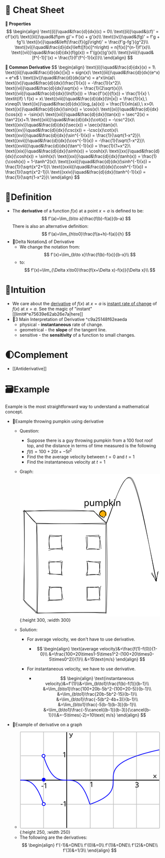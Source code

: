 # 🧾 Cheat Sheet
**📌 Properties**
$$
\begin{align}
\text{(i)}\quad&\frac{d}{dx}(c) = 0\\
\text{(ii)}\quad&(cf)' = cf'(x)\\
\text{(iii)}\quad&(f\pm g)'= f'(x) + g'(x)\\
\text{(iv)}\quad&(fg)' = f'g + fg'\\
\text{(v)}\quad&\left(\frac{f}{g}\right)' = \frac{f'g-fg'}{g^2}\\
\text{(vi)}\quad&\frac{d}{dx}\left([f(x)]^n\right) = n[f(x)]^{n-1}f'(x)\\
\text{(vii)}\quad&\frac{d}{dx}(f(g(x)) = f'(g(x))g'(x)\\
\text{(viii)}\quad&[f^{-1}]'(x) = \frac{1}{f'(f^{-1}(x))}\\
\end{align}
$$

**📌 Common Derivative**
$$
\begin{align}
\text{(i)}\quad&\frac{d}{dx}(x) = 1\\
\text{(ii)}\quad&\frac{d}{dx}(|x|) = sign(x)\\
\text{(iii)}\quad&\frac{d}{dx}(e^x) = e^x$      \\
\text{(iv)}\quad&\frac{d}{dx}(a^x) = a^x\ln(a)\\
\text{(v)}\quad&\frac{d}{dx}(\frac{1}{x}) = -\frac{1}{x^2}\\
\text{(vi)}\quad&\frac{d}{dx}\sqrt{x} = \frac{1}{2\sqrt{x}}\\
\text{(vii)}\quad&\frac{d}{dx}(\ln(f(x))) = \frac{f'(x)}{f(x)} = \frac{1}{x} \ \textit{if} \ f(x) = x\\
\text{(viii)}\quad&\frac{d}{dx}(\ln|x|) = \frac{1}{x},\ x\neq0\\
\text{(ix)}\quad&\frac{d}{dx}(\log_{a}(x)) = \frac{1}{xln(a)},\ x>0\\
\text{(x)}\quad&\frac{d}{dx}(\sin(x)) = \cos(x)\\
\text{(xi)}\quad&\frac{d}{dx}(\cos(x)) = -\sin(x)\\
\text{(xii)}\quad&\frac{d}{dx}(\tan(x)) = \sec^2(x) = \tan^2(x)+1\\
\text{(xiii)}\quad&\frac{d}{dx}(\cot(x)) = -\csc^2(x)\\
\text{(xiv)}\quad&\frac{d}{dx}(\sec(x)) = \sec(x)\tan(x)\\
\text{(xv)}\quad&\frac{d}{dx}(\csc(x)) = -\csc(x)\cot(x)\\
\text{(xvi)}\quad&\frac{d}{dx}(\sin^{-1}(x)) = \frac{1}{\sqrt{1-x^2}}\\
\text{(xvii)}\quad&\frac{d}{dx}(\cos^{-1}(x)) = -\frac{1}{\sqrt{1-x^2}}\\
\text{(xviii)}\quad&\frac{d}{dx}(\tan^{-1}(x)) = \frac{1}{1+x^2}\\
\text{(xix)}\quad&\frac{d}{dx}(\sinh(x)) = \cosh(x)\\
\text{(xx)}\quad&\frac{d}{dx}(\cosh(x)) = \sinh(x)\\
\text{(xxi)}\quad&\frac{d}{dx}(\tanh(x)) = \frac{1}{\cosh(x)} = 1-\tanh^2(x)\\
\text{(xxii)}\quad&\frac{d}{dx}(\sinh^{-1}(x)) = \frac{1}{\sqrt{x^2+1}}\\
\text{(xxiii)}\quad&\frac{d}{dx}(\cosh^{-1}(x)) = \frac{1}{\sqrt{x^2-1}}\\
\text{(xxiv)}\quad&\frac{d}{dx}(\tanh^{-1}(x)) = \frac{1}{\sqrt{1-x^2}}\\
\end{align}
$$

# 📝Definition
- The **derivative** of a function $f(x)$ at a point $x=a$ is defined to be:
  $$
  f'(a)=\lim_{b\to a}\frac{f(b)-f(a)}{b-a}
  $$
  There is also an alternative definition:
  $$
  f'(a)=\lim_{h\to0}\frac{f(a+h)-f(a)}{h}
  $$
- 📌Delta Notation$\Delta$ of Derivative
    - We change the notation from:
      $$
      f'(x)=\lim_{b\to x}\frac{f(b)-f(x)}{b-x}\\
      $$
    - to:
      $$
      f'(x)=\lim_{\Delta x\to0}\frac{f(x+\Delta x)-f(x)}{\Delta x}\\
      $$
    
# 🧠Intuition
- We care about the <u>derivative</u> of $f(x)$ at $x=a$ is <u>instant rate of change</u> of $f(x)$ at $x=a$. See the magic of "instant" [[limit#^e75639e62ab26e7a|here]]
- 📌3 Main Interpretation of Derivative ^c9a25148f62eaeda
    - physical -  **instantaneous** rate of change.
    - geometrical - the **slope** of the tangent line.
    - sensitive - the **sensitivity** of a function to small changes.
    

# 🌓Complement
- [[Antiderivative]]

# 🗃Example
Example is the most straightforward way to understand a mathematical concept.
- 📌Example throwing pumpkin using derivative
    - Question:
        - Suppose there is a guy throwing pumpkin from a $100$ foot roof top, and the distance in terms of time measured is the following
        - $f(t)=100+20t+-5t^2$
        - Find the the average velocity between $t=0$ and $t=1$
        - Find the instantaneous velocity at $t=1$
        
    - Graph:
      ![name](../assets/throwing_pumpkin.svg){:height 300, :width 300}
    - Solution:
        - For average velocity, we don't have to use derivative.
            - $$
              \begin{align}
              \text{average velocity}&=\frac{f(1)-f(0)}{1-0}\\
              &=\frac{100+20\times1-5\times1^2-(100+20\times0-5\times0^2)}{1}\\
              &=15\text{m/s}
              \end{align}
              $$
            
        - For instantaneous velocity, we have to use derivative.
            - $$
              \begin{align}
              \text{instantaneous velocity}&=f'(1)\\&=\lim_{b\to1}\frac{f(b)-f(1)}{b-1}\\
              &=\lim_{b\to1}\frac{100+20b-5b^2-(100+20-5)}{b-1}\\
              &=\lim_{b\to1}\frac{20b-5b^2-15}{b-1}\\
              &=\lim_{b\to1}\frac{-5(b^2-4b+3)}{b-1}\\
              &=\lim_{b\to1}\frac{-5(b-1)(b-3)}{b-1}\\
              &=\lim_{b\to1}\frac{-5\cancel{(b-1)}(b-3)}{\cancel{b-1}}\\&=-5\times(-2)=10\text{ m/s}
              \end{align}
              $$
            
- 📌Example of derivative on a graph
    - ![name](../assets/images_u1der2_tangentlines.svg){:height 250, :width 250}
    - The following are the derivatives:
      $$
      \begin{align}
      f'(-1)&=DNE\\
      f'(0)&=0\\
      f'(1)&=DNE\\
      f'(2)&=DNE\\
      f'(3)&=1/3\\
      \end{align}
      $$
    

